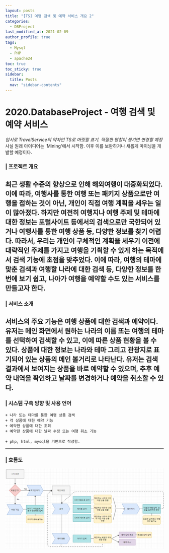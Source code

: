 ```yaml
---
layout: posts
title: "[TS] 여행 검색 및 예약 서비스 개요 2"
categories:
  - DBProject
last_modified_at: 2021-02-09
author_profile: true
tags:
  - Mysql
  - PHP
  - apache24
toc: true
toc_sticky: true
sidebar:
  title: Posts
  nav: "sidebar-contents"
---
```


# 2020.DatabaseProject - 여행 검색 및 예약 서비스

*임시로 TravelService의 약자인 TS로 머릿말 표기. 적절한 명칭이 생기면 변경할 예정*
사실 원래 아이디어는 'Mining'에서 시작함. 이후 이를 보완하거나 새롭게 마이닝을 개발할 예정이다.

### | 프로젝트 개요
 최근 생활 수준의 향상으로 인해 해외여행이 대중화되었다. 이에 따라, 여행사를 통한 여행 또는 패키지 상품으로만 여행을 접하는 것이 아닌, 개인이 직접 여행 계획을 세우는 일이 많아졌다. 하지만 여전히 여행지나 여행 주제 및 테마에 대한 정보는 포털사이트 등에서의 검색으로만 국한되어 있거나 여행사를 통한 여행 상품 등, 다양한 정보를 찾기 어렵다. 따라서, 우리는 개인이 구체적인 계획을 세우기 이전에 대략적인 주제를 가지고 여행을 기획할 수 있게 하는 목적에서 검색 기능에 초점을 맞추었다. 이에 따라, 여행의 테마에 맞춘 검색과 여행할 나라에 대한 검색 등, 다양한 정보를 한번에 보기 쉽고, 나아가 여행을 예약할 수도 있는 서비스를 만들고자 한다.
-----

### | 서비스 소개
 서비스의 주요 기능은 여행 상품에 대한 검색과 예약이다. 유저는 메인 화면에서 원하는 나라의 이름 또는 여행의 테마를 선택하여 검색할 수 있고, 이에 따른 상품 현황을 볼 수 있다. 상품에 대한 정보는 나라와 테마 그리고 관광지로 표기되어 있는 상품의 메인 볼거리로 나타난다. 유저는 검색 결과에서 보여지는 상품을 바로 예약할 수 있으며, 추후 예약 내역을 확인하고 날짜를 변경하거나 예약을 취소할 수 있다.
-----

### | 시스템 구축 방향 및 사용 언어
    + 나라 또는 테마를 통한 여행 상품 검색
    + 각 상품에 대한 예약 기능
    + 예약한 상품에 대한 조회
    + 예약한 상품에 대한 날짜 수정 또는 여행 취소 기능

    + php, html, mysql을 기반으로 작성함.
-----


### | 흐름도
![플로우차트](/assets/image/flowchart.PNG)
